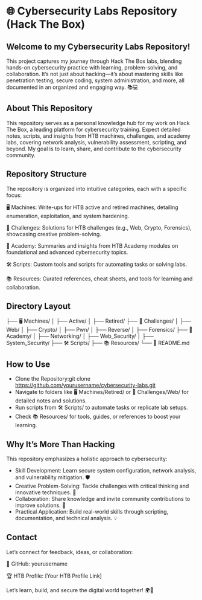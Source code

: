 # 🌐 Cybersecurity Labs Repository (Hack The Box)

## Welcome to my Cybersecurity Labs Repository! 

This project captures my journey through Hack The Box labs, blending hands-on cybersecurity practice with learning, problem-solving, and collaboration. It’s not just about hacking—it’s about mastering skills like penetration testing, secure coding, system administration, and more, all documented in an organized and engaging way. 📚💻

## About This Repository
This repository serves as a personal knowledge hub for my work on Hack The Box, a leading platform for cybersecurity training. Expect detailed notes, scripts, and insights from HTB machines, challenges, and academy labs, covering network analysis, vulnerability assessment, scripting, and beyond. My goal is to learn, share, and contribute to the cybersecurity community. 

## Repository Structure
The repository is organized into intuitive categories, each with a specific focus:

🖥️ Machines: Write-ups for HTB active and retired machines, detailing enumeration, exploitation, and system hardening.

🧩 Challenges: Solutions for HTB challenges (e.g., Web, Crypto, Forensics), showcasing creative problem-solving.

📖 Academy: Summaries and insights from HTB Academy modules on foundational and advanced cybersecurity topics.

🛠️ Scripts: Custom tools and scripts for automating tasks or solving labs.

📚 Resources: Curated references, cheat sheets, and tools for learning and collaboration.

## Directory Layout

├── 🖥️ Machines/
│   ├── Active/
│   ├── Retired/
├── 🧩 Challenges/
│   ├── Web/
│   ├── Crypto/
│   ├── Pwn/
│   ├── Reverse/
│   ├── Forensics/
├── 📖 Academy/
│   ├── Networking/
│   ├── Web_Security/
│   ├── System_Security/
├── 🛠️ Scripts/
├── 📚 Resources/
└── 📝 README.md

## How to Use

- Clone the Repository:git clone https://github.com/yourusername/cybersecurity-labs.git
- Navigate to folders like 🖥️ Machines/Retired/ or 🧩 Challenges/Web/ for detailed notes and solutions.
- Run scripts from 🛠️ Scripts/ to automate tasks or replicate lab setups.
- Check 📚 Resources/ for tools, guides, or references to boost your learning.

## Why It’s More Than Hacking

This repository emphasizes a holistic approach to cybersecurity:
- Skill Development: Learn secure system configuration, network analysis, and vulnerability mitigation. 🛡️
- Creative Problem-Solving: Tackle challenges with critical thinking and innovative techniques. 🧠
- Collaboration: Share knowledge and invite community contributions to improve solutions. 🤝
- Practical Application: Build real-world skills through scripting, documentation, and technical analysis. 💡

## Contact

Let’s connect for feedback, ideas, or collaboration:

🐙 GitHub: yourusername

🏆 HTB Profile: [Your HTB Profile Link]

Let’s learn, build, and secure the digital world together! 🌍🔐
